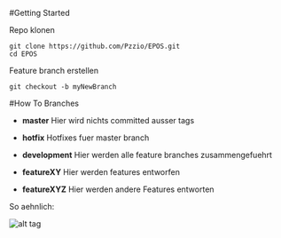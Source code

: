 #Getting Started

Repo klonen
```
git clone https://github.com/Pzzio/EPOS.git
cd EPOS
```

Feature branch erstellen
```
git checkout -b myNewBranch
```

#How To Branches

* **master** Hier wird nichts committed ausser tags

* **hotfix** Hotfixes fuer master branch

* **development** Hier werden alle feature branches zusammengefuehrt

* **featureXY** Hier werden features entworfen

* **featureXYZ** Hier werden andere Features entworten


So aehnlich:

![alt tag](https://images-ext-2.discordapp.net/eyJ1cmwiOiJodHRwczovL3d3dy5tb3ZhYmxldHlwZS5vcmcvY2FwdHVyZS9Nb3ZhYmxlVHlwZUJyYW5jaE1hcC5wbmcifQ.4V6xFG2LFifBEEEOqmK1K5s2wjY?width=577&height=703)
